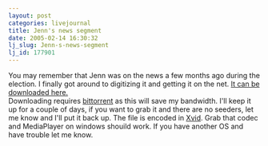 ```yaml
---
layout: post
categories: livejournal
title: Jenn's news segment
date: 2005-02-14 16:30:32
lj_slug: Jenn-s-news-segment
lj_id: 177901
---
```

You may remember that Jenn was on the news a few months ago during the election. I finally got around to digitizing it and getting it on the net. [It can be downloaded here.](http://www.csh.rit.edu/%7Eretrev/livejournal/2005-02-14/Jenn_News_Segment_Xenia_2004.avi.torrent)   
Downloading requires [bittorrent](http://bittorrent.com/) as this will save my bandwidth. I'll keep it up for a couple of days, if you want to grab it and there are no seeders, let me know and I'll put it back up. The file is encoded in [Xvid](http://www.xvid.org/). Grab that codec and MediaPlayer on windows shouild work. If you have another OS and have trouble let me know.
